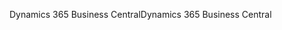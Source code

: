 <span data-ttu-id="82877-101">Dynamics 365 Business Central</span><span class="sxs-lookup"><span data-stu-id="82877-101">Dynamics 365 Business Central</span></span>
